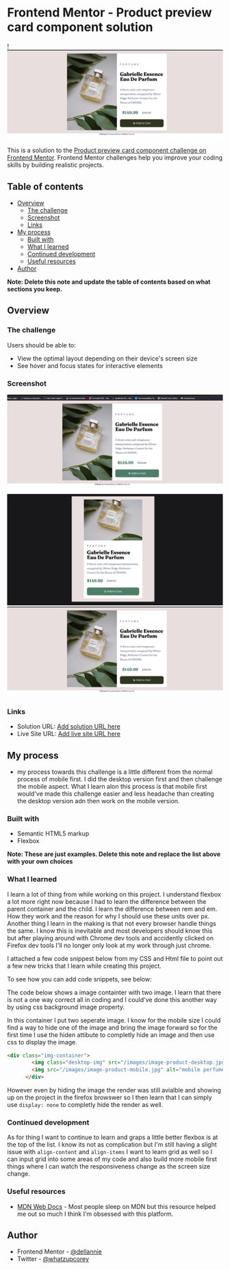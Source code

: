 # Frontend Mentor - Product preview card component solution

!![Design preview for the Single price grid component coding challenge](./images/desktop-active-state.png)

This is a solution to the [Product preview card component challenge on Frontend Mentor](https://www.frontendmentor.io/challenges/product-preview-card-component-GO7UmttRfa). Frontend Mentor challenges help you improve your coding skills by building realistic projects. 

## Table of contents

- [Overview](#overview)
  - [The challenge](#the-challenge)
  - [Screenshot](#screenshot)
  - [Links](#links)
- [My process](#my-process)
  - [Built with](#built-with)
  - [What I learned](#what-i-learned)
  - [Continued development](#continued-development)
  - [Useful resources](#useful-resources)
- [Author](#author)


**Note: Delete this note and update the table of contents based on what sections you keep.**

## Overview

### The challenge

Users should be able to:

- View the optimal layout depending on their device's screen size
- See hover and focus states for interactive elements

### Screenshot
![](./images/desktop-complete.png)
![](./images/mobile-complete.png)
![](./images/desktop-active-state.png)

### Links

- Solution URL: [Add solution URL here](https://your-solution-url.com)
- Live Site URL: [Add live site URL here](https://your-live-site-url.com)

## My process
- my process towards this challenge is a little different from the normal process of mobile first. I did the desktop version first and then challenge the mobile aspect. What I learn alon this process is that mobile first would've made this challenge easier and less headache than creating the desktop version adn then work on the mobile version.

### Built with
- Semantic HTML5 markup
- Flexbox

**Note: These are just examples. Delete this note and replace the list above with your own choices**

### What I learned

I learn a lot of thing from while working on this project. I understand flexbox a lot more right now because I had to learn the difference between the parent container and the child. I learn the difference between rem and em. How they work and the reason for why I should use these units over px. Another thing I learn in the making is that not every browser handle things the same. I know this is inevitable and most developers should know this but after playing around with Chrome dev tools and accidently clicked on Firefox dev tools I'll no longer only look at my work through just chrome. 

I attached a few code snippest below from my CSS and Html file to point out a few new tricks that I learn while creating this project. 

To see how you can add code snippets, see below:

The code below shows a image containter with two image. I learn that there is not a one way correct all in coding and I could've done this another way by using css background image property. 

In this container I put two seperate image. I know for the mobile size I could find a way to hide one of the image and bring the image forward so for the first time I use the hiden attibute to completly hide an image and then use css to display the image. 
```html
<div class="img-container">
        <img class="desktop-img" src="/images/image-product-desktop.jpg" alt="Chanel Perfume Bottle">
        <img src="/images/image-product-mobile.jpg" alt="mobile perfume photo" hiden id="mobile-img">
      </div>
```

However even by hiding the image the render was still avialble and showing up on the project in the firefox browswer so I then learn that I can simply use ```display: none``` to completly hide the render as well.

### Continued development
As for thing I want to continue to learn and graps a little better flexbox is at the top of the list. I know its not as complication but I'm still having a slight issue with ```align-content``` and ```align-items``` I want to learn grid as well so I can input grid into some areas of my code and also build more mobile first things where I can watch the responsiveness change as the screen size change. 

### Useful resources
- [MDN Web Docs](https://developer.mozilla.org/en-US/) - Most people sleep on MDN but this resource helped me out so much I think I'm obsessed with this platform.


## Author
- Frontend Mentor - [@dellannie](https://www.frontendmentor.io/profile/dellannie)
- Twitter - [@whatzupcorey](https://www.twitter.com/whatzupcorey)

